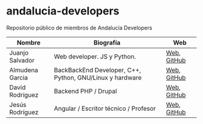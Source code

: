 # andalucia-developers
Repositorio público de miembros de Andalucía Developers

| Nombre | Biografía | Web      |
|--------|-----------|----------|
| Juanjo Salvador | Web developer. JS y Python. | [Web](http://juanjosalvador.me), [GitHub](https://github.com/JuanjoSalvador) | 
| Almudena Garcia | BackBackEnd Developer, C++, Python, GNU/Linux y hardware | [Web](http://hatsuit.wordpress.com), [GitHub](https://github.com/almuhs) |
| David Rodríguez | Backend PHP / Drupal | [Web](https://davidjguru.github.io/), [GitHub](https://github.com/davidjguru)|
| Jesús Rodríguez | Angular / Escritor técnico / Profesor | [Web](http://angular-tips.com/), [GitHub](https://github.com/Foxandxss)|
